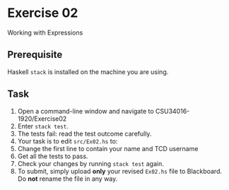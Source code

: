# Exercise 02

Working with Expressions

## Prerequisite

Haskell `stack` is installed on the machine you are using.


## Task

1. Open a command-line window and navigate to CSU34016-1920/Exercise02
2. Enter `stack test`.
3. The tests fail: read the test outcome carefully.
4. Your task is to edit `src/Ex02.hs` to:
  1. Change the first line to contain your name and TCD username
  2. Get all the tests to pass.
  3. Check your changes by running `stack test` again.
5. To submit, simply upload **only** your revised `Ex02.hs` file to Blackboard. Do **not** rename the file in any way.
